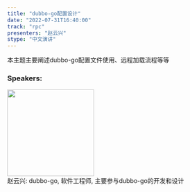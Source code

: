```yaml
---
title: "dubbo-go配置设计"
date: "2022-07-31T16:40:00"
track: "rpc"
presenters: "赵云兴"
stype: "中文演讲"
---
```

本主题主要阐述dubbo-go配置文件使用、远程加载流程等等
 ### Speakers: 
 <img src="images/speaker/1126.png" width="200" /><br>赵云兴: dubbo-go, 软件工程师, 主要参与dubbo-go的开发和设计

 